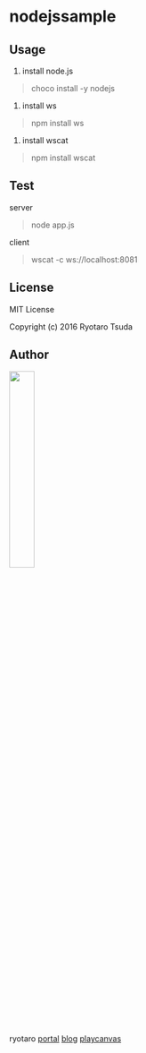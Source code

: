 # nodejssample

## Usage
1. install node.js
>choco install -y nodejs
1. install ws
>npm install ws
1. install wscat 
>npm install wscat

## Test
server
>node app.js

client
> wscat -c ws://localhost:8081

## License
MIT License

Copyright (c) 2016 Ryotaro Tsuda


## Author
<img width="30%" src="http://i.imgur.com/Xh1GynL.jpg" />

ryotaro
[portal](http://utautattaro.com)
[blog](http://blog.utautattaro.com)
[playcanvas](https://playcanvas.com/ryotaro)